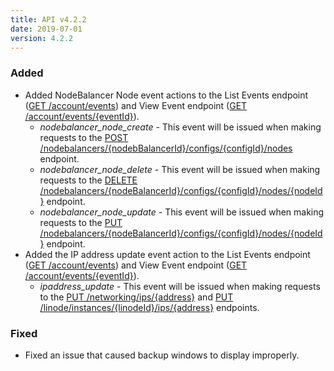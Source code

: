```yaml
---
title: API v4.2.2
date: 2019-07-01
version: 4.2.2
---
```


### Added

- Added NodeBalancer Node event actions to the List Events endpoint ([GET /account/events](https://www.linode.com/docs/api/account/#events-list)) and View Event endpoint ([GET /account/events/{eventId}](https://www.linode.com/docs/api/account/#event-view)).
    - *nodebalancer\_node\_create* - This event will be issued when making requests to the [POST /nodebalancers/{nodebBalancerId}/configs/{configId}/nodes](https://www.linode.com/docs/api/nodebalancers/#nodes-list) endpoint.
    - *nodebalancer\_node\_delete* - This event will be issued when making requests to the [DELETE /nodebalancers/{nodeBalancerId}/configs/{configId}/nodes/{nodeId}](https://www.linode.com/docs/api/nodebalancers/#node-delete) endpoint.
    - *nodebalancer\_node\_update* - This event will be issued when making requests to the [PUT /nodebalancers/{nodeBalancerId}/configs/{configId}/nodes/{nodeId}](https://www.linode.com/docs/api/nodebalancers/#node-update) endpoint.
- Added the IP address update event action to the List Events endpoint ([GET /account/events](https://www.linode.com/docs/api/account/#events-list)) and View Event endpoint ([GET /account/events/{eventId}](https://www.linode.com/docs/api/account/#event-view)).
    - *ipaddress\_update* - This event will be issued when making requests to the [PUT /networking/ips/{address}](https://www.linode.com/docs/api/networking/#ip-address-view) and [PUT /linode/instances/{linodeId}/ips/{address}](https://www.linode.com/docs/api/linode-instances/#ip-address-update) endpoints.

### Fixed

- Fixed an issue that caused backup windows to display improperly.